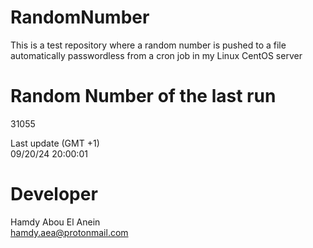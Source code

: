 # RandomNumber    
This is a test repository where a random number is pushed to a file automatically passwordless from a cron job in my Linux CentOS server    
# Random Number of the last run   
31055
      
Last update (GMT +1)    
09/20/24 20:00:01
# Developer    
Hamdy Abou El Anein   
hamdy.aea@protonmail.com
